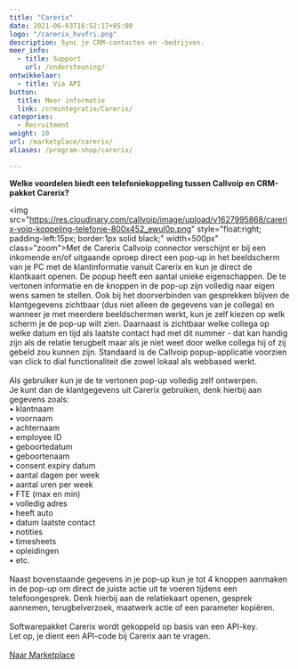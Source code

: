 ```yaml
---
title: "Carerix"
date: 2021-06-03T16:52:17+05:00
logo: "/carerix_hvufri.png"
description: Sync je CRM-contacten en -bedrijven.
meer_info:
  - title: Support
    url: /ondersteuning/
ontwikkelaar:
  - title: Via API
button:
  title: Meer informatie
  link: /crmintegratie/Carerix/
categories:
  - Recruitment
weight: 10
url: /marketplace/carerix/
aliases: /program-shop/carerix/

---
```


**Welke voordelen biedt een telefoniekoppeling tussen Callvoip en CRM-pakket Carerix?**

<img src="https://res.cloudinary.com/callvoip/image/upload/v1627995868/carerix-voip-koppeling-telefonie-800x452_ewul0p.png" style="float:right; padding-left:15px; border:1px solid black;" width=500px" class="zoom">Met de Carerix Callvoip connector verschijnt er bij een inkomende en/of uitgaande oproep direct een pop-up in het beeldscherm van je PC met de klantinformatie vanuit Carerix en kun je direct de klantkaart openen.
De popup heeft een aantal unieke eigenschappen. De te vertonen informatie en de knoppen in de pop-up zijn volledig naar eigen wens samen te stellen. Ook bij het doorverbinden van gesprekken blijven de klantgegevens zichtbaar (dus niet alleen de gegevens van je collega) en wanneer je met meerdere beeldschermen werkt, kun je zelf kiezen op welk scherm je de pop-up wilt zien. Daarnaast is zichtbaar welke collega op welke datum en tijd als laatste contact had met dit nummer - dat kan handig zijn als de relatie terugbelt maar als je niet weet door welke collega hij of zij gebeld zou kunnen zijn. Standaard is de Callvoip popup-applicatie voorzien van click to dial functionaliteit die zowel lokaal als webbased werkt. <br>
<br>
Als gebruiker kun je de te vertonen pop-up volledig zelf ontwerpen. <br>
Je kunt dan de klantgegevens uit Carerix gebruiken, denk hierbij aan gegevens zoals: <br>
• klantnaam<br>
• voornaam <br>
• achternaam <br>
• employee ID <br>
• geboortedatum <br>
• geboortenaam <br>
• consent expiry datum <br>
• aantal dagen per week <br>
• aantal uren per week <br>
• FTE (max en min)<br>
• volledig adres <br>
• heeft auto <br>
• datum laatste contact<br>
• notities <br>
• timesheets <br>
• opleidingen <br>
• etc.<br>
 <br>
Naast bovenstaande gegevens in je pop-up kun je tot 4 knoppen aanmaken in de pop-up om direct de juiste actie uit te voeren tijdens een telefoongesprek. Denk hierbij aan de relatiekaart openen, gesprek aannemen, terugbelverzoek, maatwerk actie of een parameter kopiëren.<br>
<br>
Softwarepakket Carerix wordt gekoppeld op basis van een API-key.<br>
Let op, je dient een API-code bij Carerix aan te vragen. <br>
<br><a href="/marketplace" class="button">Naar Marketplace</a>


